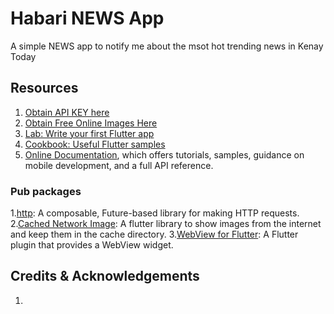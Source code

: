 # Habari NEWS App

A simple NEWS app to notify me about the msot hot trending news in Kenay Today

## Resources
1. [Obtain API KEY here](https://newsapi.org/)
2. [Obtain Free Online Images Here](https://unsplash.com/)
3. [Lab: Write your first Flutter app](https://flutter.dev/docs/get-started/codelab)
4. [Cookbook: Useful Flutter samples](https://flutter.dev/docs/cookbook)
5. [Online Documentation](https://flutter.dev/docs), which offers tutorials, samples, guidance on mobile development, and a full API reference.

### Pub packages
1.[http](https://pub.dev/packages/http/install): A composable, Future-based library for making HTTP requests.
2.[Cached Network Image](https://pub.dev/packages/cached_network_image): A flutter library to show images from the internet and keep them in the cache directory.
3.[WebView for Flutter](https://pub.dev/packages/webview_flutter): A Flutter plugin that provides a WebView widget.


## Credits & Acknowledgements
1. []()

